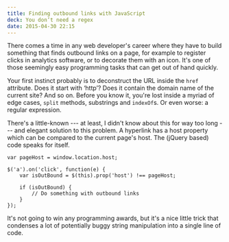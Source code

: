 ```yaml
---
title: Finding outbound links with JavaScript
deck: You don’t need a regex
date: 2015-04-30 22:15
---
```


There comes a time in any web developer's career where they have to build something that finds outbound links on a page, for example to register clicks in analytics software, or to decorate them with an icon. It's one of those seemingly easy programming tasks that can get out of hand quickly. 

Your first instinct probably is to deconstruct the URL inside the `href` attribute. Does it start with ‘http’? Does it contain the domain name of the current site? And so on. Before you know it, you're lost inside a myriad of edge cases, `split` methods, substrings and `indexOf`s. Or even worse: a regular expression.

There's a little-known --- at least, I didn't know about this for way too long --- and elegant solution to this problem. A hyperlink has a host property which can be compared to the current page's host. The (jQuery based) code speaks for itself.

```
var pageHost = window.location.host;

$('a').on('click', function(e) {
	var isOutBound = $(this).prop('host') !== pageHost;
	
	if (isOutBound) {
		// Do something with outbound links
	}
});
```

It's not going to win any programming awards, but it's a nice little trick that condenses a lot of potentially buggy string manipulation into a single line of code.
